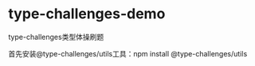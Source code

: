 # type-challenges-demo
type-challenges类型体操刷题

首先安装@type-challenges/utils工具：npm install @type-challenges/utils 
